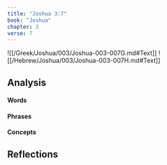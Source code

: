 ```yaml
---
title: "Joshua 3:7"
book: "Joshua"
chapter: 3
verse: 7
---
```

![[/Greek/Joshua/003/Joshua-003-007G.md#Text]]
![[/Hebrew/Joshua/003/Joshua-003-007H.md#Text]]

## Analysis

#### Words

#### Phrases

#### Concepts

## Reflections
